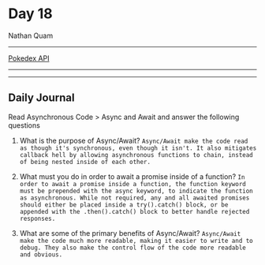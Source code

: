 # Day 18
Nathan Quam

---

[Pokedex API](https://github.com/NathanMQuam/pokedex-api)

---
---

## Daily Journal

Read Asynchronous Code > Async and Await and answer the following questions

1. What is the purpose of Async/Await?
`
Async/Await make the code read as though it's synchronous, even though it isn't. It also mitigates callback hell by allowing asynchronous functions to chain, instead of being nested inside of each other.
`

2. What must you do in order to await a promise inside of a function?
`
In order to await a promise inside a function, the function keyword must be prepended with the async keyword, to indicate the function as asynchronous. While not required, any and all awaited promises should either be placed inside a try().catch() block, or be appended with the .then().catch() block to better handle rejected responses.
`

3. What are some of the primary benefits of Async/Await?
`
Async/Await make the code much more readable, making it easier to write and to debug. They also make the control flow of the code more readable and obvious.
`